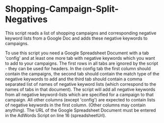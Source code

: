 # Shopping-Campaign-Split-Negatives
This script reads a list of shopping campaigns and corresponding negative keyword lists from a Google Doc and adds these negative keywords to campaigns.

To use this script you need a Google Spreadsheet Document with a tab 'config' and at least one more tab with negative keywords which you want to add to your campaigns. The first rows in all tabs are ignored by the script - they can be used for headers. In the config tab the first column should contain the campaigns, the second tab should contain the match type of the negative keywords to add and the third tab should contain a comma separated list of names of negative keyword lists (which correspond to the names of tabs in that document). The script will add all negative keywords from all negative keyword-lists which are specified for a campaign to that campaign. All other columns (except 'config') are expected to contain lists of negative keywords in the first column. (Other columns may contain anything). The URL of the Google Spreadsheet Document must be entered in the AdWords Script on line 16 (spreadsheetUrl).
